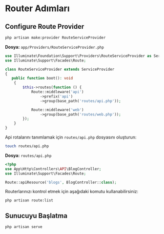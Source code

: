 # Router Adımları

## Configure Route Provider

```bash
php artisan make:provider RouteServiceProvider
```

**Dosya:** `app/Providers/RouteServiceProvider.php`

```php
use Illuminate\Foundation\Support\Providers\RouteServiceProvider as ServiceProvider;
use Illuminate\Support\Facades\Route;

class RouteServiceProvider extends ServiceProvider
{
   public function boot(): void
    {
        $this->routes(function () {
            Route::middleware('api')
                ->prefix('api')
                ->group(base_path('routes/api.php'));

            Route::middleware('web')
                ->group(base_path('routes/web.php'));
        });
    }
}
```

Api rotalarını tanımlamak için `routes/api.php` dosyasını oluşturun:

```bash
touch routes/api.php
```

**Dosya:** `routes/api.php`

```php
<?php
use App\Http\Controllers\API\BlogController;
use Illuminate\Support\Facades\Route;

Route::apiResource('blogs', BlogController::class);
```

Routerlarınızı kontrol etmek için aşağıdaki komutu kullanabilirsiniz:

```bash
php artisan route:list
```

## Sunucuyu Başlatma

```bash
php artisan serve

```
